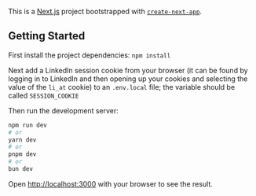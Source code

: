 This is a [Next.js](https://nextjs.org/) project bootstrapped with [`create-next-app`](https://github.com/vercel/next.js/tree/canary/packages/create-next-app).

## Getting Started

First install the project dependencies: `npm install`

Next add a LinkedIn session cookie from your browser (it can be found by logging in to LinkedIn and then opening up your cookies and selecting the value of the `li_at` cookie) to an `.env.local` file; the variable should be called `SESSION_COOKIE`

Then run the development server:

```bash
npm run dev
# or
yarn dev
# or
pnpm dev
# or
bun dev
```

Open [http://localhost:3000](http://localhost:3000) with your browser to see the result.